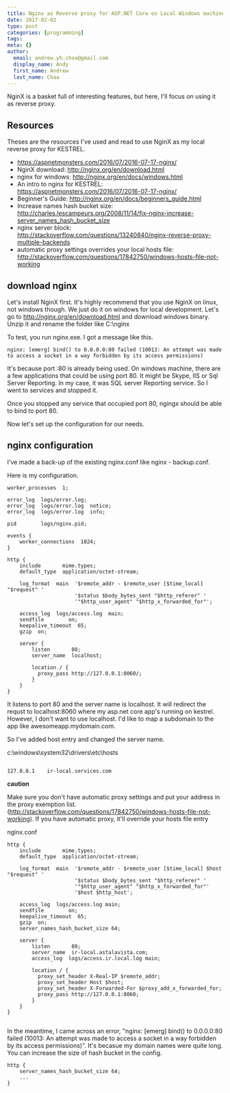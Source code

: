 ```yaml
---
title: Nginx as Reverse proxy for ASP.NET Core on Local Windows machine
date: 2017-02-02
type: post
categories: [programming]
tags:
meta: {}
author:
  email: andrew.yh.chaa@gmail.com
  display_name: Andy
  first_name: Andrew
  last_name: Chaa
---
```


NginX is a basket full of interesting features, but here, I'll focus on using it as reverse proxy.

## Resources

Theses are the resources I've used and read to use NginX as my local reverse proxy for KESTREL.

* https://aspnetmonsters.com/2016/07/2016-07-17-nginx/
* NginX download: http://nginx.org/en/download.html
* nginx for windows: http://nginx.org/en/docs/windows.html
* An intro to nginx for KESTREL: https://aspnetmonsters.com/2016/07/2016-07-17-nginx/
* Beginner's Guide: http://nginx.org/en/docs/beginners_guide.html
* Increase names hash bucket size: http://charles.lescampeurs.org/2008/11/14/fix-nginx-increase-server_names_hash_bucket_size
* nginx server block: http://stackoverflow.com/questions/13240840/nginx-reverse-proxy-multiple-backends
* automatic proxy settings overrides your local hosts file: http://stackoverflow.com/questions/17842750/windows-hosts-file-not-working

## download nginx

Let's install NginX first. It's highly recommend that you use NginX on linux, not windows though. We just do it on windows for local development. Let's go to http://nginx.org/en/download.html and download windows binary. Unzip it and rename the folder like C:\nginx

To test, you run nginx.exe. I got a message like this.

```
nginx: [emerg] bind() to 0.0.0.0:80 failed (10013: An attempt was made to access a socket in a way forbidden by its access permissions)
```

It's because port :80 is already being used. On windows machine, there are a few applications that could be using port 80. It might be Skype, IIS or Sql Server Reporting. In my case, it was SQL server Reporting service. So I went to services and stopped it.

Once you stopped any service that occupied port 80, ngingx should be able to bind to port 80.

Now let's set up the configuration for our needs.

## nginx configuration

I've made a back-up of the existing nginx.conf like nginx - backup.conf.

Here is my configuration.

```
worker_processes  1;

error_log  logs/error.log;
error_log  logs/error.log  notice;
error_log  logs/error.log  info;

pid        logs/nginx.pid;

events {
    worker_connections  1024;
}

http {
    include       mime.types;
    default_type  application/octet-stream;

    log_format  main  '$remote_addr - $remote_user [$time_local] "$request" '
                      '$status $body_bytes_sent "$http_referer" '
                      '"$http_user_agent" "$http_x_forwarded_for"';

    access_log  logs/access.log  main;
    sendfile        on;
    keepalive_timeout  65;
    gzip  on;

    server {
        listen       80;
        server_name  localhost;

        location / {
          proxy_pass http://127.0.0.1:8060/;
        }
    }
}
```

It listens to port 80 and the server name is localhost. It will redirect the requst to localhost:8060 where my asp.net core app's running on kestrel. However, I don't want to use localhost. I'd like to map a subdomain to the app like awesomeapp.mydomain.com.

So I've added host entry and changed the server name.

c:\windows\system32\drivers\etc\hosts

```

127.0.0.1    ir-local.services.com
```

**caution**

Make sure you don't have automatic proxy settings and put your address in the proxy exemption list. (http://stackoverflow.com/questions/17842750/windows-hosts-file-not-working). If you have automatic proxy, it'll override your hosts file entry


nginx.conf

```
http {
    include       mime.types;
    default_type  application/octet-stream;

    log_format  main  '$remote_addr - $remote_user [$time_local] $host "$request" '
                      '$status $body_bytes_sent "$http_referer" '
                      '"$http_user_agent" "$http_x_forwarded_for"'
                      '$host $http_host';

    access_log  logs/access.log main;
    sendfile        on;
    keepalive_timeout  65;
    gzip  on;
    server_names_hash_bucket_size 64;

    server {
        listen       80;
        server_name  ir-local.astalavista.com;
        access_log  logs/access.ir.local.log main;

        location / {
          proxy_set_header X-Real-IP $remote_addr;
          proxy_set_header Host $host;
          proxy_set_header X-Forwarded-For $proxy_add_x_forwarded_for;
          proxy_pass http://127.0.0.1:8060;
        }
    }
}


```

In the meantime, I came across an error, "nginx: [emerg] bind() to 0.0.0.0:80 failed (10013: An attempt was made to access a socket in a way forbidden by its access permissions)". It's becasue my domain names were quite long. You can increase the size of hash bucket in the config.

```
http {
    server_names_hash_bucket_size 64;
    ...
}
```
